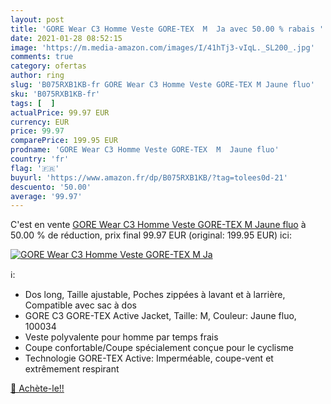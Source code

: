 ```yaml
---
layout: post
title: 'GORE Wear C3 Homme Veste GORE-TEX  M  Ja avec 50.00 % rabais '
date: 2021-01-28 08:52:15
image: 'https://m.media-amazon.com/images/I/41hTj3-vIqL._SL200_.jpg'
comments: true
category: ofertas
author: ring
slug: 'B075RXB1KB-fr GORE Wear C3 Homme Veste GORE-TEX M Jaune fluo'
sku: 'B075RXB1KB-fr'
tags: [  ]
actualPrice: 99.97 EUR
currency: EUR
price: 99.97
comparePrice: 199.95 EUR
prodname: 'GORE Wear C3 Homme Veste GORE-TEX  M  Jaune fluo'
country: 'fr'
flag: '🇫🇷'
buyurl: 'https://www.amazon.fr/dp/B075RXB1KB/?tag=tolees0d-21'
descuento: '50.00'
average: '99.97'
---
```


C'est en vente [GORE Wear C3 Homme Veste GORE-TEX  M  Jaune fluo](https://www.amazon.fr/dp/B075RXB1KB/?tag=tolees0d-21)  à  50.00 % de réduction, prix final  99.97 EUR (original: 199.95 EUR) ici:

[![GORE Wear C3 Homme Veste GORE-TEX  M  Ja](https://m.media-amazon.com/images/I/41hTj3-vIqL._SL200_.jpg)](https://www.amazon.fr/dp/B075RXB1KB/?tag=tolees0d-21)

ℹ️:

- Dos long, Taille ajustable, Poches zippées à lavant et à larrière, Compatible avec sac à dos
- GORE C3 GORE-TEX Active Jacket, Taille: M, Couleur: Jaune fluo, 100034
- Veste polyvalente pour homme par temps frais
- Coupe confortable/Coupe spécialement conçue pour le cyclisme
- Technologie GORE-TEX Active: Imperméable, coupe-vent et extrêmement respirant

[🛒 Achète-le!!](https://www.amazon.fr/dp/B075RXB1KB/?tag=tolees0d-21)
